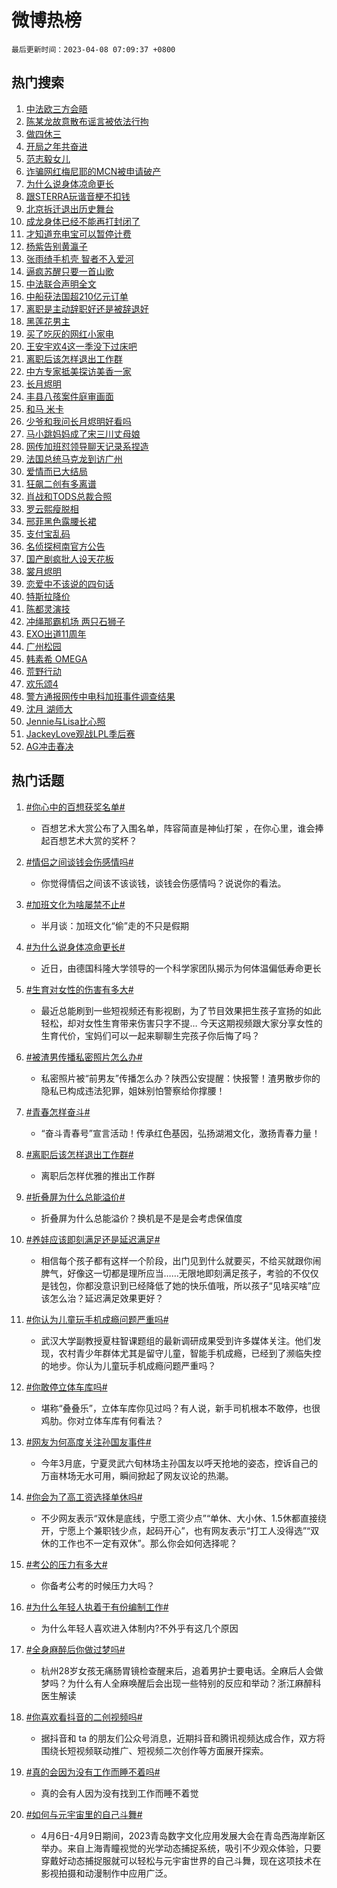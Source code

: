 # 微博热榜

`最后更新时间：2023-04-08 07:09:37 +0800`

## 热门搜索

1. [中法欧三方会晤](https://m.weibo.cn/search?containerid=100103type%3D1%26t%3D10%26q%3D%23%E4%B8%AD%E6%B3%95%E6%AC%A7%E4%B8%89%E6%96%B9%E4%BC%9A%E6%99%A4%23&stream_entry_id=51&isnewpage=1&extparam=seat%3D1%26stream_entry_id%3D51%26c_type%3D51%26cate%3D10103%26filter_type%3Drealtimehot%26dgr%3D0%26pos%3D0%26display_time%3D1680908975%26pre_seqid%3D168090897553502265242&luicode=10000011&lfid=106003type%253D25%2526t%253D3%2526disable_hot%253D1%2526filter_type%253Drealtimehot)
1. [陈某龙故意散布谣言被依法行拘](https://m.weibo.cn/search?containerid=100103type%3D1%26t%3D10%26q%3D%23%E9%99%88%E6%9F%90%E9%BE%99%E6%95%85%E6%84%8F%E6%95%A3%E5%B8%83%E8%B0%A3%E8%A8%80%E8%A2%AB%E4%BE%9D%E6%B3%95%E8%A1%8C%E6%8B%98%23&stream_entry_id=31&isnewpage=1&extparam=seat%3D1%26filter_type%3Drealtimehot%26lcate%3D5001%26flag%3D16%26stream_entry_id%3D31%26realpos%3D1%26pos%3D0%26q%3D%2523%25E9%2599%2588%25E6%259F%2590%25E9%25BE%2599%25E6%2595%2585%25E6%2584%258F%25E6%2595%25A3%25E5%25B8%2583%25E8%25B0%25A3%25E8%25A8%2580%25E8%25A2%25AB%25E4%25BE%259D%25E6%25B3%2595%25E8%25A1%258C%25E6%258B%2598%2523%26band_rank%3D1%26cate%3D5001%26dgr%3D0%26c_type%3D31%26display_time%3D1680908975%26pre_seqid%3D168090897553502265242&luicode=10000011&lfid=106003type%253D25%2526t%253D3%2526disable_hot%253D1%2526filter_type%253Drealtimehot)
1. [做四休三](https://m.weibo.cn/search?containerid=100103type%3D1%26t%3D10%26q%3D%E5%81%9A%E5%9B%9B%E4%BC%91%E4%B8%89&stream_entry_id=31&isnewpage=1&extparam=seat%3D1%26filter_type%3Drealtimehot%26lcate%3D5001%26flag%3D16%26stream_entry_id%3D31%26realpos%3D2%26pos%3D1%26q%3D%25E5%2581%259A%25E5%259B%259B%25E4%25BC%2591%25E4%25B8%2589%26band_rank%3D2%26cate%3D5001%26dgr%3D0%26c_type%3D31%26display_time%3D1680908975%26pre_seqid%3D168090897553502265242&luicode=10000011&lfid=106003type%253D25%2526t%253D3%2526disable_hot%253D1%2526filter_type%253Drealtimehot)
1. [开局之年共奋进](https://m.weibo.cn/search?containerid=100103type%3D1%26t%3D10%26q%3D%23%E5%BC%80%E5%B1%80%E4%B9%8B%E5%B9%B4%E5%85%B1%E5%A5%8B%E8%BF%9B%23&stream_entry_id=31&isnewpage=1&extparam=seat%3D1%26filter_type%3Drealtimehot%26lcate%3D5001%26flag%3D0%26stream_entry_id%3D31%26realpos%3D3%26pos%3D2%26q%3D%2523%25E5%25BC%2580%25E5%25B1%2580%25E4%25B9%258B%25E5%25B9%25B4%25E5%2585%25B1%25E5%25A5%258B%25E8%25BF%259B%2523%26band_rank%3D3%26cate%3D5001%26dgr%3D0%26c_type%3D31%26display_time%3D1680908975%26pre_seqid%3D168090897553502265242&luicode=10000011&lfid=106003type%253D25%2526t%253D3%2526disable_hot%253D1%2526filter_type%253Drealtimehot)
1. [范志毅女儿](https://m.weibo.cn/search?containerid=100103type%3D1%26t%3D10%26q%3D%E8%8C%83%E5%BF%97%E6%AF%85%E5%A5%B3%E5%84%BF&stream_entry_id=31&isnewpage=1&extparam=seat%3D1%26filter_type%3Drealtimehot%26lcate%3D5001%26flag%3D0%26stream_entry_id%3D31%26realpos%3D4%26pos%3D3%26q%3D%25E8%258C%2583%25E5%25BF%2597%25E6%25AF%2585%25E5%25A5%25B3%25E5%2584%25BF%26band_rank%3D4%26cate%3D5001%26dgr%3D0%26c_type%3D31%26display_time%3D1680908975%26pre_seqid%3D168090897553502265242&luicode=10000011&lfid=106003type%253D25%2526t%253D3%2526disable_hot%253D1%2526filter_type%253Drealtimehot)
1. [诈骗网红梅尼耶的MCN被申请破产](https://m.weibo.cn/search?containerid=100103type%3D1%26t%3D10%26q%3D%23%E8%AF%88%E9%AA%97%E7%BD%91%E7%BA%A2%E6%A2%85%E5%B0%BC%E8%80%B6%E7%9A%84MCN%E8%A2%AB%E7%94%B3%E8%AF%B7%E7%A0%B4%E4%BA%A7%23&stream_entry_id=31&isnewpage=1&extparam=seat%3D1%26filter_type%3Drealtimehot%26lcate%3D5001%26flag%3D0%26stream_entry_id%3D31%26realpos%3D5%26pos%3D4%26q%3D%2523%25E8%25AF%2588%25E9%25AA%2597%25E7%25BD%2591%25E7%25BA%25A2%25E6%25A2%2585%25E5%25B0%25BC%25E8%2580%25B6%25E7%259A%2584MCN%25E8%25A2%25AB%25E7%2594%25B3%25E8%25AF%25B7%25E7%25A0%25B4%25E4%25BA%25A7%2523%26band_rank%3D5%26cate%3D5001%26dgr%3D0%26c_type%3D31%26display_time%3D1680908975%26pre_seqid%3D168090897553502265242&luicode=10000011&lfid=106003type%253D25%2526t%253D3%2526disable_hot%253D1%2526filter_type%253Drealtimehot)
1. [为什么说身体凉命更长](https://m.weibo.cn/search?containerid=100103type%3D1%26t%3D10%26q%3D%23%E4%B8%BA%E4%BB%80%E4%B9%88%E8%AF%B4%E8%BA%AB%E4%BD%93%E5%87%89%E5%91%BD%E6%9B%B4%E9%95%BF%23&stream_entry_id=31&isnewpage=1&extparam=seat%3D1%26filter_type%3Drealtimehot%26lcate%3D5001%26flag%3D0%26stream_entry_id%3D31%26realpos%3D6%26pos%3D5%26q%3D%2523%25E4%25B8%25BA%25E4%25BB%2580%25E4%25B9%2588%25E8%25AF%25B4%25E8%25BA%25AB%25E4%25BD%2593%25E5%2587%2589%25E5%2591%25BD%25E6%259B%25B4%25E9%2595%25BF%2523%26band_rank%3D6%26cate%3D5001%26dgr%3D0%26c_type%3D31%26display_time%3D1680908975%26pre_seqid%3D168090897553502265242&luicode=10000011&lfid=106003type%253D25%2526t%253D3%2526disable_hot%253D1%2526filter_type%253Drealtimehot)
1. [跟STERRA玩谐音梗不扣钱](https://m.weibo.cn/search?containerid=100103type%3D1%26t%3D10%26q%3D%23%E8%B7%9FSTERRA%E7%8E%A9%E8%B0%90%E9%9F%B3%E6%A2%97%E4%B8%8D%E6%89%A3%E9%92%B1%23&stream_entry_id=31&isnewpage=1&extparam=seat%3D1%26dgr%3D0%26filter_type%3Drealtimehot%26topic_ad%3D1%26lcate%3D5001%26stream_entry_id%3D31%26pos%3D6%26q%3D%2523%25E8%25B7%259FSTERRA%25E7%258E%25A9%25E8%25B0%2590%25E9%259F%25B3%25E6%25A2%2597%25E4%25B8%258D%25E6%2589%25A3%25E9%2592%25B1%2523%26band_rank%3D7%26cate%3D5001%26adid%3D185842%26c_type%3D31%26display_time%3D1680908975%26pre_seqid%3D168090897553502265242&luicode=10000011&lfid=106003type%253D25%2526t%253D3%2526disable_hot%253D1%2526filter_type%253Drealtimehot)
1. [北京拆迁退出历史舞台](https://m.weibo.cn/search?containerid=100103type%3D1%26t%3D10%26q%3D%23%E5%8C%97%E4%BA%AC%E6%8B%86%E8%BF%81%E9%80%80%E5%87%BA%E5%8E%86%E5%8F%B2%E8%88%9E%E5%8F%B0%23&stream_entry_id=31&isnewpage=1&extparam=seat%3D1%26filter_type%3Drealtimehot%26lcate%3D5001%26flag%3D0%26stream_entry_id%3D31%26realpos%3D7%26pos%3D7%26q%3D%2523%25E5%258C%2597%25E4%25BA%25AC%25E6%258B%2586%25E8%25BF%2581%25E9%2580%2580%25E5%2587%25BA%25E5%258E%2586%25E5%258F%25B2%25E8%2588%259E%25E5%258F%25B0%2523%26band_rank%3D7%26cate%3D5001%26dgr%3D0%26c_type%3D31%26display_time%3D1680908975%26pre_seqid%3D168090897553502265242&luicode=10000011&lfid=106003type%253D25%2526t%253D3%2526disable_hot%253D1%2526filter_type%253Drealtimehot)
1. [成龙身体已经不能再打封闭了](https://m.weibo.cn/search?containerid=100103type%3D1%26t%3D10%26q%3D%23%E6%88%90%E9%BE%99%E8%BA%AB%E4%BD%93%E5%B7%B2%E7%BB%8F%E4%B8%8D%E8%83%BD%E5%86%8D%E6%89%93%E5%B0%81%E9%97%AD%E4%BA%86%23&stream_entry_id=31&isnewpage=1&extparam=seat%3D1%26filter_type%3Drealtimehot%26lcate%3D5001%26flag%3D2%26stream_entry_id%3D31%26realpos%3D8%26pos%3D8%26q%3D%2523%25E6%2588%2590%25E9%25BE%2599%25E8%25BA%25AB%25E4%25BD%2593%25E5%25B7%25B2%25E7%25BB%258F%25E4%25B8%258D%25E8%2583%25BD%25E5%2586%258D%25E6%2589%2593%25E5%25B0%2581%25E9%2597%25AD%25E4%25BA%2586%2523%26band_rank%3D8%26cate%3D5001%26dgr%3D0%26c_type%3D31%26display_time%3D1680908975%26pre_seqid%3D168090897553502265242&luicode=10000011&lfid=106003type%253D25%2526t%253D3%2526disable_hot%253D1%2526filter_type%253Drealtimehot)
1. [才知道充电宝可以暂停计费](https://m.weibo.cn/search?containerid=100103type%3D1%26t%3D10%26q%3D%23%E6%89%8D%E7%9F%A5%E9%81%93%E5%85%85%E7%94%B5%E5%AE%9D%E5%8F%AF%E4%BB%A5%E6%9A%82%E5%81%9C%E8%AE%A1%E8%B4%B9%23&stream_entry_id=31&isnewpage=1&extparam=seat%3D1%26filter_type%3Drealtimehot%26lcate%3D5001%26flag%3D0%26stream_entry_id%3D31%26realpos%3D9%26pos%3D9%26q%3D%2523%25E6%2589%258D%25E7%259F%25A5%25E9%2581%2593%25E5%2585%2585%25E7%2594%25B5%25E5%25AE%259D%25E5%258F%25AF%25E4%25BB%25A5%25E6%259A%2582%25E5%2581%259C%25E8%25AE%25A1%25E8%25B4%25B9%2523%26band_rank%3D9%26cate%3D5001%26dgr%3D0%26c_type%3D31%26display_time%3D1680908975%26pre_seqid%3D168090897553502265242&luicode=10000011&lfid=106003type%253D25%2526t%253D3%2526disable_hot%253D1%2526filter_type%253Drealtimehot)
1. [杨紫告别黄瀛子](https://m.weibo.cn/search?containerid=100103type%3D1%26t%3D10%26q%3D%23%E6%9D%A8%E7%B4%AB%E5%91%8A%E5%88%AB%E9%BB%84%E7%80%9B%E5%AD%90%23&stream_entry_id=31&isnewpage=1&extparam=seat%3D1%26filter_type%3Drealtimehot%26lcate%3D5001%26flag%3D0%26stream_entry_id%3D31%26realpos%3D10%26pos%3D10%26q%3D%2523%25E6%259D%25A8%25E7%25B4%25AB%25E5%2591%258A%25E5%2588%25AB%25E9%25BB%2584%25E7%2580%259B%25E5%25AD%2590%2523%26band_rank%3D10%26cate%3D5001%26dgr%3D0%26c_type%3D31%26display_time%3D1680908975%26pre_seqid%3D168090897553502265242&luicode=10000011&lfid=106003type%253D25%2526t%253D3%2526disable_hot%253D1%2526filter_type%253Drealtimehot)
1. [张雨绮手机壳 智者不入爱河](https://m.weibo.cn/search?containerid=100103type%3D1%26t%3D10%26q%3D%E5%BC%A0%E9%9B%A8%E7%BB%AE%E6%89%8B%E6%9C%BA%E5%A3%B3+%E6%99%BA%E8%80%85%E4%B8%8D%E5%85%A5%E7%88%B1%E6%B2%B3&stream_entry_id=31&isnewpage=1&extparam=seat%3D1%26filter_type%3Drealtimehot%26lcate%3D5001%26flag%3D0%26stream_entry_id%3D31%26realpos%3D11%26pos%3D11%26q%3D%25E5%25BC%25A0%25E9%259B%25A8%25E7%25BB%25AE%25E6%2589%258B%25E6%259C%25BA%25E5%25A3%25B3%2520%25E6%2599%25BA%25E8%2580%2585%25E4%25B8%258D%25E5%2585%25A5%25E7%2588%25B1%25E6%25B2%25B3%26band_rank%3D11%26cate%3D5001%26dgr%3D0%26c_type%3D31%26display_time%3D1680908975%26pre_seqid%3D168090897553502265242&luicode=10000011&lfid=106003type%253D25%2526t%253D3%2526disable_hot%253D1%2526filter_type%253Drealtimehot)
1. [逼疯苏醒只要一首山歌](https://m.weibo.cn/search?containerid=100103type%3D1%26t%3D10%26q%3D%23%E9%80%BC%E7%96%AF%E8%8B%8F%E9%86%92%E5%8F%AA%E8%A6%81%E4%B8%80%E9%A6%96%E5%B1%B1%E6%AD%8C%23&stream_entry_id=31&isnewpage=1&extparam=seat%3D1%26filter_type%3Drealtimehot%26lcate%3D5001%26flag%3D1%26stream_entry_id%3D31%26realpos%3D12%26pos%3D12%26q%3D%2523%25E9%2580%25BC%25E7%2596%25AF%25E8%258B%258F%25E9%2586%2592%25E5%258F%25AA%25E8%25A6%2581%25E4%25B8%2580%25E9%25A6%2596%25E5%25B1%25B1%25E6%25AD%258C%2523%26band_rank%3D12%26cate%3D5001%26dgr%3D0%26c_type%3D31%26display_time%3D1680908975%26pre_seqid%3D168090897553502265242&luicode=10000011&lfid=106003type%253D25%2526t%253D3%2526disable_hot%253D1%2526filter_type%253Drealtimehot)
1. [中法联合声明全文](https://m.weibo.cn/search?containerid=100103type%3D1%26t%3D10%26q%3D%23%E4%B8%AD%E6%B3%95%E8%81%94%E5%90%88%E5%A3%B0%E6%98%8E%E5%85%A8%E6%96%87%23&stream_entry_id=31&isnewpage=1&extparam=seat%3D1%26filter_type%3Drealtimehot%26lcate%3D5001%26flag%3D0%26stream_entry_id%3D31%26realpos%3D13%26pos%3D13%26q%3D%2523%25E4%25B8%25AD%25E6%25B3%2595%25E8%2581%2594%25E5%2590%2588%25E5%25A3%25B0%25E6%2598%258E%25E5%2585%25A8%25E6%2596%2587%2523%26band_rank%3D13%26cate%3D5001%26dgr%3D0%26c_type%3D31%26display_time%3D1680908975%26pre_seqid%3D168090897553502265242&luicode=10000011&lfid=106003type%253D25%2526t%253D3%2526disable_hot%253D1%2526filter_type%253Drealtimehot)
1. [中船获法国超210亿元订单](https://m.weibo.cn/search?containerid=100103type%3D1%26t%3D10%26q%3D%23%E4%B8%AD%E8%88%B9%E8%8E%B7%E6%B3%95%E5%9B%BD%E8%B6%85210%E4%BA%BF%E5%85%83%E8%AE%A2%E5%8D%95%23&stream_entry_id=31&isnewpage=1&extparam=seat%3D1%26filter_type%3Drealtimehot%26lcate%3D5001%26flag%3D0%26stream_entry_id%3D31%26realpos%3D14%26pos%3D14%26q%3D%2523%25E4%25B8%25AD%25E8%2588%25B9%25E8%258E%25B7%25E6%25B3%2595%25E5%259B%25BD%25E8%25B6%2585210%25E4%25BA%25BF%25E5%2585%2583%25E8%25AE%25A2%25E5%258D%2595%2523%26band_rank%3D14%26cate%3D5001%26dgr%3D0%26c_type%3D31%26display_time%3D1680908975%26pre_seqid%3D168090897553502265242&luicode=10000011&lfid=106003type%253D25%2526t%253D3%2526disable_hot%253D1%2526filter_type%253Drealtimehot)
1. [离职是主动辞职好还是被辞退好](https://m.weibo.cn/search?containerid=100103type%3D1%26t%3D10%26q%3D%23%E7%A6%BB%E8%81%8C%E6%98%AF%E4%B8%BB%E5%8A%A8%E8%BE%9E%E8%81%8C%E5%A5%BD%E8%BF%98%E6%98%AF%E8%A2%AB%E8%BE%9E%E9%80%80%E5%A5%BD%23&stream_entry_id=31&isnewpage=1&extparam=seat%3D1%26filter_type%3Drealtimehot%26lcate%3D5001%26flag%3D0%26stream_entry_id%3D31%26realpos%3D15%26pos%3D15%26q%3D%2523%25E7%25A6%25BB%25E8%2581%258C%25E6%2598%25AF%25E4%25B8%25BB%25E5%258A%25A8%25E8%25BE%259E%25E8%2581%258C%25E5%25A5%25BD%25E8%25BF%2598%25E6%2598%25AF%25E8%25A2%25AB%25E8%25BE%259E%25E9%2580%2580%25E5%25A5%25BD%2523%26band_rank%3D15%26cate%3D5001%26dgr%3D0%26c_type%3D31%26display_time%3D1680908975%26pre_seqid%3D168090897553502265242&luicode=10000011&lfid=106003type%253D25%2526t%253D3%2526disable_hot%253D1%2526filter_type%253Drealtimehot)
1. [黑莲花男主](https://m.weibo.cn/search?containerid=100103type%3D1%26t%3D10%26q%3D%E9%BB%91%E8%8E%B2%E8%8A%B1%E7%94%B7%E4%B8%BB&stream_entry_id=31&isnewpage=1&extparam=seat%3D1%26filter_type%3Drealtimehot%26lcate%3D5001%26flag%3D0%26stream_entry_id%3D31%26realpos%3D16%26pos%3D16%26q%3D%25E9%25BB%2591%25E8%258E%25B2%25E8%258A%25B1%25E7%2594%25B7%25E4%25B8%25BB%26band_rank%3D16%26cate%3D5001%26dgr%3D0%26c_type%3D31%26display_time%3D1680908975%26pre_seqid%3D168090897553502265242&luicode=10000011&lfid=106003type%253D25%2526t%253D3%2526disable_hot%253D1%2526filter_type%253Drealtimehot)
1. [买了吃灰的网红小家电](https://m.weibo.cn/search?containerid=100103type%3D1%26t%3D10%26q%3D%23%E4%B9%B0%E4%BA%86%E5%90%83%E7%81%B0%E7%9A%84%E7%BD%91%E7%BA%A2%E5%B0%8F%E5%AE%B6%E7%94%B5%23&stream_entry_id=31&isnewpage=1&extparam=seat%3D1%26filter_type%3Drealtimehot%26lcate%3D5001%26flag%3D0%26stream_entry_id%3D31%26realpos%3D17%26pos%3D17%26q%3D%2523%25E4%25B9%25B0%25E4%25BA%2586%25E5%2590%2583%25E7%2581%25B0%25E7%259A%2584%25E7%25BD%2591%25E7%25BA%25A2%25E5%25B0%258F%25E5%25AE%25B6%25E7%2594%25B5%2523%26band_rank%3D17%26cate%3D5001%26dgr%3D0%26c_type%3D31%26display_time%3D1680908975%26pre_seqid%3D168090897553502265242&luicode=10000011&lfid=106003type%253D25%2526t%253D3%2526disable_hot%253D1%2526filter_type%253Drealtimehot)
1. [王安宇欢4这一季没下过床吧](https://m.weibo.cn/search?containerid=100103type%3D1%26t%3D10%26q%3D%23%E7%8E%8B%E5%AE%89%E5%AE%87%E6%AC%A24%E8%BF%99%E4%B8%80%E5%AD%A3%E6%B2%A1%E4%B8%8B%E8%BF%87%E5%BA%8A%E5%90%A7%23&stream_entry_id=31&isnewpage=1&extparam=seat%3D1%26filter_type%3Drealtimehot%26lcate%3D5001%26flag%3D0%26stream_entry_id%3D31%26realpos%3D18%26pos%3D18%26q%3D%2523%25E7%258E%258B%25E5%25AE%2589%25E5%25AE%2587%25E6%25AC%25A24%25E8%25BF%2599%25E4%25B8%2580%25E5%25AD%25A3%25E6%25B2%25A1%25E4%25B8%258B%25E8%25BF%2587%25E5%25BA%258A%25E5%2590%25A7%2523%26band_rank%3D18%26cate%3D5001%26dgr%3D0%26c_type%3D31%26display_time%3D1680908975%26pre_seqid%3D168090897553502265242&luicode=10000011&lfid=106003type%253D25%2526t%253D3%2526disable_hot%253D1%2526filter_type%253Drealtimehot)
1. [离职后该怎样退出工作群](https://m.weibo.cn/search?containerid=100103type%3D1%26t%3D10%26q%3D%23%E7%A6%BB%E8%81%8C%E5%90%8E%E8%AF%A5%E6%80%8E%E6%A0%B7%E9%80%80%E5%87%BA%E5%B7%A5%E4%BD%9C%E7%BE%A4%23&stream_entry_id=31&isnewpage=1&extparam=seat%3D1%26filter_type%3Drealtimehot%26lcate%3D5001%26flag%3D0%26stream_entry_id%3D31%26realpos%3D19%26pos%3D19%26q%3D%2523%25E7%25A6%25BB%25E8%2581%258C%25E5%2590%258E%25E8%25AF%25A5%25E6%2580%258E%25E6%25A0%25B7%25E9%2580%2580%25E5%2587%25BA%25E5%25B7%25A5%25E4%25BD%259C%25E7%25BE%25A4%2523%26band_rank%3D19%26cate%3D5001%26dgr%3D0%26c_type%3D31%26display_time%3D1680908975%26pre_seqid%3D168090897553502265242&luicode=10000011&lfid=106003type%253D25%2526t%253D3%2526disable_hot%253D1%2526filter_type%253Drealtimehot)
1. [中方专家抵美探访美香一家](https://m.weibo.cn/search?containerid=100103type%3D1%26t%3D10%26q%3D%23%E4%B8%AD%E6%96%B9%E4%B8%93%E5%AE%B6%E6%8A%B5%E7%BE%8E%E6%8E%A2%E8%AE%BF%E7%BE%8E%E9%A6%99%E4%B8%80%E5%AE%B6%23&stream_entry_id=31&isnewpage=1&extparam=seat%3D1%26filter_type%3Drealtimehot%26lcate%3D5001%26flag%3D0%26stream_entry_id%3D31%26realpos%3D20%26pos%3D20%26q%3D%2523%25E4%25B8%25AD%25E6%2596%25B9%25E4%25B8%2593%25E5%25AE%25B6%25E6%258A%25B5%25E7%25BE%258E%25E6%258E%25A2%25E8%25AE%25BF%25E7%25BE%258E%25E9%25A6%2599%25E4%25B8%2580%25E5%25AE%25B6%2523%26band_rank%3D20%26cate%3D5001%26dgr%3D0%26c_type%3D31%26display_time%3D1680908975%26pre_seqid%3D168090897553502265242&luicode=10000011&lfid=106003type%253D25%2526t%253D3%2526disable_hot%253D1%2526filter_type%253Drealtimehot)
1. [长月烬明](https://m.weibo.cn/search?containerid=100103type%3D1%26t%3D10%26q%3D%E9%95%BF%E6%9C%88%E7%83%AC%E6%98%8E&stream_entry_id=31&isnewpage=1&extparam=seat%3D1%26filter_type%3Drealtimehot%26lcate%3D5001%26flag%3D0%26stream_entry_id%3D31%26realpos%3D21%26pos%3D21%26q%3D%25E9%2595%25BF%25E6%259C%2588%25E7%2583%25AC%25E6%2598%258E%26band_rank%3D21%26cate%3D5001%26dgr%3D0%26c_type%3D31%26display_time%3D1680908975%26pre_seqid%3D168090897553502265242&luicode=10000011&lfid=106003type%253D25%2526t%253D3%2526disable_hot%253D1%2526filter_type%253Drealtimehot)
1. [丰县八孩案件庭审画面](https://m.weibo.cn/search?containerid=100103type%3D1%26t%3D10%26q%3D%23%E4%B8%B0%E5%8E%BF%E5%85%AB%E5%AD%A9%E6%A1%88%E4%BB%B6%E5%BA%AD%E5%AE%A1%E7%94%BB%E9%9D%A2%23&stream_entry_id=31&isnewpage=1&extparam=seat%3D1%26filter_type%3Drealtimehot%26lcate%3D5001%26flag%3D0%26stream_entry_id%3D31%26realpos%3D22%26pos%3D22%26q%3D%2523%25E4%25B8%25B0%25E5%258E%25BF%25E5%2585%25AB%25E5%25AD%25A9%25E6%25A1%2588%25E4%25BB%25B6%25E5%25BA%25AD%25E5%25AE%25A1%25E7%2594%25BB%25E9%259D%25A2%2523%26band_rank%3D22%26cate%3D5001%26dgr%3D0%26c_type%3D31%26display_time%3D1680908975%26pre_seqid%3D168090897553502265242&luicode=10000011&lfid=106003type%253D25%2526t%253D3%2526disable_hot%253D1%2526filter_type%253Drealtimehot)
1. [和马 米卡](https://m.weibo.cn/search?containerid=100103type%3D1%26t%3D10%26q%3D%E5%92%8C%E9%A9%AC+%E7%B1%B3%E5%8D%A1&stream_entry_id=31&isnewpage=1&extparam=seat%3D1%26filter_type%3Drealtimehot%26lcate%3D5001%26flag%3D0%26stream_entry_id%3D31%26realpos%3D23%26pos%3D23%26q%3D%25E5%2592%258C%25E9%25A9%25AC%2520%25E7%25B1%25B3%25E5%258D%25A1%26band_rank%3D23%26cate%3D5001%26dgr%3D0%26c_type%3D31%26display_time%3D1680908975%26pre_seqid%3D168090897553502265242&luicode=10000011&lfid=106003type%253D25%2526t%253D3%2526disable_hot%253D1%2526filter_type%253Drealtimehot)
1. [少爷和我问长月烬明好看吗](https://m.weibo.cn/search?containerid=100103type%3D1%26t%3D10%26q%3D%23%E5%B0%91%E7%88%B7%E5%92%8C%E6%88%91%E9%97%AE%E9%95%BF%E6%9C%88%E7%83%AC%E6%98%8E%E5%A5%BD%E7%9C%8B%E5%90%97%23&stream_entry_id=31&isnewpage=1&extparam=seat%3D1%26filter_type%3Drealtimehot%26lcate%3D5001%26flag%3D0%26stream_entry_id%3D31%26realpos%3D24%26pos%3D24%26q%3D%2523%25E5%25B0%2591%25E7%2588%25B7%25E5%2592%258C%25E6%2588%2591%25E9%2597%25AE%25E9%2595%25BF%25E6%259C%2588%25E7%2583%25AC%25E6%2598%258E%25E5%25A5%25BD%25E7%259C%258B%25E5%2590%2597%2523%26band_rank%3D24%26cate%3D5001%26dgr%3D0%26c_type%3D31%26display_time%3D1680908975%26pre_seqid%3D168090897553502265242&luicode=10000011&lfid=106003type%253D25%2526t%253D3%2526disable_hot%253D1%2526filter_type%253Drealtimehot)
1. [马小跳妈妈成了宋三川丈母娘](https://m.weibo.cn/search?containerid=100103type%3D1%26t%3D10%26q%3D%23%E9%A9%AC%E5%B0%8F%E8%B7%B3%E5%A6%88%E5%A6%88%E6%88%90%E4%BA%86%E5%AE%8B%E4%B8%89%E5%B7%9D%E4%B8%88%E6%AF%8D%E5%A8%98%23&stream_entry_id=31&isnewpage=1&extparam=seat%3D1%26filter_type%3Drealtimehot%26lcate%3D5001%26flag%3D0%26stream_entry_id%3D31%26realpos%3D25%26pos%3D25%26q%3D%2523%25E9%25A9%25AC%25E5%25B0%258F%25E8%25B7%25B3%25E5%25A6%2588%25E5%25A6%2588%25E6%2588%2590%25E4%25BA%2586%25E5%25AE%258B%25E4%25B8%2589%25E5%25B7%259D%25E4%25B8%2588%25E6%25AF%258D%25E5%25A8%2598%2523%26band_rank%3D25%26cate%3D5001%26dgr%3D0%26c_type%3D31%26display_time%3D1680908975%26pre_seqid%3D168090897553502265242&luicode=10000011&lfid=106003type%253D25%2526t%253D3%2526disable_hot%253D1%2526filter_type%253Drealtimehot)
1. [网传加班怼领导聊天记录系捏造](https://m.weibo.cn/search?containerid=100103type%3D1%26t%3D10%26q%3D%23%E7%BD%91%E4%BC%A0%E5%8A%A0%E7%8F%AD%E6%80%BC%E9%A2%86%E5%AF%BC%E8%81%8A%E5%A4%A9%E8%AE%B0%E5%BD%95%E7%B3%BB%E6%8D%8F%E9%80%A0%23&stream_entry_id=31&isnewpage=1&extparam=seat%3D1%26filter_type%3Drealtimehot%26lcate%3D5001%26flag%3D0%26stream_entry_id%3D31%26realpos%3D26%26pos%3D26%26q%3D%2523%25E7%25BD%2591%25E4%25BC%25A0%25E5%258A%25A0%25E7%258F%25AD%25E6%2580%25BC%25E9%25A2%2586%25E5%25AF%25BC%25E8%2581%258A%25E5%25A4%25A9%25E8%25AE%25B0%25E5%25BD%2595%25E7%25B3%25BB%25E6%258D%258F%25E9%2580%25A0%2523%26band_rank%3D26%26cate%3D5001%26dgr%3D0%26c_type%3D31%26display_time%3D1680908975%26pre_seqid%3D168090897553502265242&luicode=10000011&lfid=106003type%253D25%2526t%253D3%2526disable_hot%253D1%2526filter_type%253Drealtimehot)
1. [法国总统马克龙到访广州](https://m.weibo.cn/search?containerid=100103type%3D1%26t%3D10%26q%3D%23%E6%B3%95%E5%9B%BD%E6%80%BB%E7%BB%9F%E9%A9%AC%E5%85%8B%E9%BE%99%E5%88%B0%E8%AE%BF%E5%B9%BF%E5%B7%9E%23&stream_entry_id=31&isnewpage=1&extparam=seat%3D1%26filter_type%3Drealtimehot%26lcate%3D5001%26flag%3D0%26stream_entry_id%3D31%26realpos%3D27%26pos%3D27%26q%3D%2523%25E6%25B3%2595%25E5%259B%25BD%25E6%2580%25BB%25E7%25BB%259F%25E9%25A9%25AC%25E5%2585%258B%25E9%25BE%2599%25E5%2588%25B0%25E8%25AE%25BF%25E5%25B9%25BF%25E5%25B7%259E%2523%26band_rank%3D27%26cate%3D5001%26dgr%3D0%26c_type%3D31%26display_time%3D1680908975%26pre_seqid%3D168090897553502265242&luicode=10000011&lfid=106003type%253D25%2526t%253D3%2526disable_hot%253D1%2526filter_type%253Drealtimehot)
1. [爱情而已大结局](https://m.weibo.cn/search?containerid=100103type%3D1%26t%3D10%26q%3D%23%E7%88%B1%E6%83%85%E8%80%8C%E5%B7%B2%E5%A4%A7%E7%BB%93%E5%B1%80%23&stream_entry_id=31&isnewpage=1&extparam=seat%3D1%26filter_type%3Drealtimehot%26lcate%3D5001%26flag%3D0%26stream_entry_id%3D31%26realpos%3D28%26pos%3D28%26q%3D%2523%25E7%2588%25B1%25E6%2583%2585%25E8%2580%258C%25E5%25B7%25B2%25E5%25A4%25A7%25E7%25BB%2593%25E5%25B1%2580%2523%26band_rank%3D28%26cate%3D5001%26dgr%3D0%26c_type%3D31%26display_time%3D1680908975%26pre_seqid%3D168090897553502265242&luicode=10000011&lfid=106003type%253D25%2526t%253D3%2526disable_hot%253D1%2526filter_type%253Drealtimehot)
1. [狂飙二创有多离谱](https://m.weibo.cn/search?containerid=100103type%3D1%26t%3D10%26q%3D%23%E7%8B%82%E9%A3%99%E4%BA%8C%E5%88%9B%E6%9C%89%E5%A4%9A%E7%A6%BB%E8%B0%B1%23&stream_entry_id=31&isnewpage=1&extparam=seat%3D1%26filter_type%3Drealtimehot%26lcate%3D5001%26flag%3D0%26stream_entry_id%3D31%26realpos%3D29%26pos%3D29%26q%3D%2523%25E7%258B%2582%25E9%25A3%2599%25E4%25BA%258C%25E5%2588%259B%25E6%259C%2589%25E5%25A4%259A%25E7%25A6%25BB%25E8%25B0%25B1%2523%26band_rank%3D29%26cate%3D5001%26dgr%3D0%26c_type%3D31%26display_time%3D1680908975%26pre_seqid%3D168090897553502265242&luicode=10000011&lfid=106003type%253D25%2526t%253D3%2526disable_hot%253D1%2526filter_type%253Drealtimehot)
1. [肖战和TODS总裁合照](https://m.weibo.cn/search?containerid=100103type%3D1%26t%3D10%26q%3D%23%E8%82%96%E6%88%98%E5%92%8CTODS%E6%80%BB%E8%A3%81%E5%90%88%E7%85%A7%23&stream_entry_id=31&isnewpage=1&extparam=seat%3D1%26filter_type%3Drealtimehot%26lcate%3D5001%26flag%3D0%26stream_entry_id%3D31%26realpos%3D30%26pos%3D30%26q%3D%2523%25E8%2582%2596%25E6%2588%2598%25E5%2592%258CTODS%25E6%2580%25BB%25E8%25A3%2581%25E5%2590%2588%25E7%2585%25A7%2523%26band_rank%3D30%26cate%3D5001%26dgr%3D0%26c_type%3D31%26display_time%3D1680908975%26pre_seqid%3D168090897553502265242&luicode=10000011&lfid=106003type%253D25%2526t%253D3%2526disable_hot%253D1%2526filter_type%253Drealtimehot)
1. [罗云熙瘦脱相](https://m.weibo.cn/search?containerid=100103type%3D1%26t%3D10%26q%3D%E7%BD%97%E4%BA%91%E7%86%99%E7%98%A6%E8%84%B1%E7%9B%B8&stream_entry_id=31&isnewpage=1&extparam=seat%3D1%26filter_type%3Drealtimehot%26lcate%3D5001%26flag%3D0%26stream_entry_id%3D31%26realpos%3D31%26pos%3D31%26q%3D%25E7%25BD%2597%25E4%25BA%2591%25E7%2586%2599%25E7%2598%25A6%25E8%2584%25B1%25E7%259B%25B8%26band_rank%3D31%26cate%3D5001%26dgr%3D0%26c_type%3D31%26display_time%3D1680908975%26pre_seqid%3D168090897553502265242&luicode=10000011&lfid=106003type%253D25%2526t%253D3%2526disable_hot%253D1%2526filter_type%253Drealtimehot)
1. [邢菲黑色露腰长裙](https://m.weibo.cn/search?containerid=100103type%3D1%26t%3D10%26q%3D%23%E9%82%A2%E8%8F%B2%E9%BB%91%E8%89%B2%E9%9C%B2%E8%85%B0%E9%95%BF%E8%A3%99%23&stream_entry_id=31&isnewpage=1&extparam=seat%3D1%26filter_type%3Drealtimehot%26lcate%3D5001%26flag%3D0%26stream_entry_id%3D31%26realpos%3D32%26pos%3D32%26q%3D%2523%25E9%2582%25A2%25E8%258F%25B2%25E9%25BB%2591%25E8%2589%25B2%25E9%259C%25B2%25E8%2585%25B0%25E9%2595%25BF%25E8%25A3%2599%2523%26band_rank%3D32%26cate%3D5001%26dgr%3D0%26c_type%3D31%26display_time%3D1680908975%26pre_seqid%3D168090897553502265242&luicode=10000011&lfid=106003type%253D25%2526t%253D3%2526disable_hot%253D1%2526filter_type%253Drealtimehot)
1. [支付宝乱码](https://m.weibo.cn/search?containerid=100103type%3D1%26t%3D10%26q%3D%23%E6%94%AF%E4%BB%98%E5%AE%9D%E4%B9%B1%E7%A0%81%23&stream_entry_id=31&isnewpage=1&extparam=seat%3D1%26filter_type%3Drealtimehot%26lcate%3D5001%26flag%3D0%26stream_entry_id%3D31%26realpos%3D33%26pos%3D33%26q%3D%2523%25E6%2594%25AF%25E4%25BB%2598%25E5%25AE%259D%25E4%25B9%25B1%25E7%25A0%2581%2523%26band_rank%3D33%26cate%3D5001%26dgr%3D0%26c_type%3D31%26display_time%3D1680908975%26pre_seqid%3D168090897553502265242&luicode=10000011&lfid=106003type%253D25%2526t%253D3%2526disable_hot%253D1%2526filter_type%253Drealtimehot)
1. [名侦探柯南官方公告](https://m.weibo.cn/search?containerid=100103type%3D1%26t%3D10%26q%3D%23%E5%90%8D%E4%BE%A6%E6%8E%A2%E6%9F%AF%E5%8D%97%E5%AE%98%E6%96%B9%E5%85%AC%E5%91%8A%23&stream_entry_id=31&isnewpage=1&extparam=seat%3D1%26filter_type%3Drealtimehot%26lcate%3D5001%26flag%3D0%26stream_entry_id%3D31%26realpos%3D34%26pos%3D34%26q%3D%2523%25E5%2590%258D%25E4%25BE%25A6%25E6%258E%25A2%25E6%259F%25AF%25E5%258D%2597%25E5%25AE%2598%25E6%2596%25B9%25E5%2585%25AC%25E5%2591%258A%2523%26band_rank%3D34%26cate%3D5001%26dgr%3D0%26c_type%3D31%26display_time%3D1680908975%26pre_seqid%3D168090897553502265242&luicode=10000011&lfid=106003type%253D25%2526t%253D3%2526disable_hot%253D1%2526filter_type%253Drealtimehot)
1. [国产剧疯批人设天花板](https://m.weibo.cn/search?containerid=100103type%3D1%26t%3D10%26q%3D%23%E5%9B%BD%E4%BA%A7%E5%89%A7%E7%96%AF%E6%89%B9%E4%BA%BA%E8%AE%BE%E5%A4%A9%E8%8A%B1%E6%9D%BF%23&stream_entry_id=31&isnewpage=1&extparam=seat%3D1%26filter_type%3Drealtimehot%26lcate%3D5001%26flag%3D0%26stream_entry_id%3D31%26realpos%3D35%26pos%3D35%26q%3D%2523%25E5%259B%25BD%25E4%25BA%25A7%25E5%2589%25A7%25E7%2596%25AF%25E6%2589%25B9%25E4%25BA%25BA%25E8%25AE%25BE%25E5%25A4%25A9%25E8%258A%25B1%25E6%259D%25BF%2523%26band_rank%3D35%26cate%3D5001%26dgr%3D0%26c_type%3D31%26display_time%3D1680908975%26pre_seqid%3D168090897553502265242&luicode=10000011&lfid=106003type%253D25%2526t%253D3%2526disable_hot%253D1%2526filter_type%253Drealtimehot)
1. [裳月烬明](https://m.weibo.cn/search?containerid=100103type%3D1%26t%3D10%26q%3D%E8%A3%B3%E6%9C%88%E7%83%AC%E6%98%8E&stream_entry_id=31&isnewpage=1&extparam=seat%3D1%26filter_type%3Drealtimehot%26lcate%3D5001%26flag%3D0%26stream_entry_id%3D31%26realpos%3D36%26pos%3D36%26q%3D%25E8%25A3%25B3%25E6%259C%2588%25E7%2583%25AC%25E6%2598%258E%26band_rank%3D36%26cate%3D5001%26dgr%3D0%26c_type%3D31%26display_time%3D1680908975%26pre_seqid%3D168090897553502265242&luicode=10000011&lfid=106003type%253D25%2526t%253D3%2526disable_hot%253D1%2526filter_type%253Drealtimehot)
1. [恋爱中不该说的四句话](https://m.weibo.cn/search?containerid=100103type%3D1%26t%3D10%26q%3D%23%E6%81%8B%E7%88%B1%E4%B8%AD%E4%B8%8D%E8%AF%A5%E8%AF%B4%E7%9A%84%E5%9B%9B%E5%8F%A5%E8%AF%9D%23&stream_entry_id=31&isnewpage=1&extparam=seat%3D1%26filter_type%3Drealtimehot%26lcate%3D5001%26flag%3D0%26stream_entry_id%3D31%26realpos%3D37%26pos%3D37%26q%3D%2523%25E6%2581%258B%25E7%2588%25B1%25E4%25B8%25AD%25E4%25B8%258D%25E8%25AF%25A5%25E8%25AF%25B4%25E7%259A%2584%25E5%259B%259B%25E5%258F%25A5%25E8%25AF%259D%2523%26band_rank%3D37%26cate%3D5001%26dgr%3D0%26c_type%3D31%26display_time%3D1680908975%26pre_seqid%3D168090897553502265242&luicode=10000011&lfid=106003type%253D25%2526t%253D3%2526disable_hot%253D1%2526filter_type%253Drealtimehot)
1. [特斯拉降价](https://m.weibo.cn/search?containerid=100103type%3D1%26t%3D10%26q%3D%E7%89%B9%E6%96%AF%E6%8B%89%E9%99%8D%E4%BB%B7&stream_entry_id=31&isnewpage=1&extparam=seat%3D1%26filter_type%3Drealtimehot%26lcate%3D5001%26flag%3D0%26stream_entry_id%3D31%26realpos%3D38%26pos%3D38%26q%3D%25E7%2589%25B9%25E6%2596%25AF%25E6%258B%2589%25E9%2599%258D%25E4%25BB%25B7%26band_rank%3D38%26cate%3D5001%26dgr%3D0%26c_type%3D31%26display_time%3D1680908975%26pre_seqid%3D168090897553502265242&luicode=10000011&lfid=106003type%253D25%2526t%253D3%2526disable_hot%253D1%2526filter_type%253Drealtimehot)
1. [陈都灵演技](https://m.weibo.cn/search?containerid=100103type%3D1%26t%3D10%26q%3D%E9%99%88%E9%83%BD%E7%81%B5%E6%BC%94%E6%8A%80&stream_entry_id=31&isnewpage=1&extparam=seat%3D1%26filter_type%3Drealtimehot%26lcate%3D5001%26flag%3D0%26stream_entry_id%3D31%26realpos%3D39%26pos%3D39%26q%3D%25E9%2599%2588%25E9%2583%25BD%25E7%2581%25B5%25E6%25BC%2594%25E6%258A%2580%26band_rank%3D39%26cate%3D5001%26dgr%3D0%26c_type%3D31%26display_time%3D1680908975%26pre_seqid%3D168090897553502265242&luicode=10000011&lfid=106003type%253D25%2526t%253D3%2526disable_hot%253D1%2526filter_type%253Drealtimehot)
1. [冲绳那霸机场 两只石狮子](https://m.weibo.cn/search?containerid=100103type%3D1%26t%3D10%26q%3D%E5%86%B2%E7%BB%B3%E9%82%A3%E9%9C%B8%E6%9C%BA%E5%9C%BA+%E4%B8%A4%E5%8F%AA%E7%9F%B3%E7%8B%AE%E5%AD%90&stream_entry_id=31&isnewpage=1&extparam=seat%3D1%26filter_type%3Drealtimehot%26lcate%3D5001%26flag%3D1%26stream_entry_id%3D31%26realpos%3D40%26pos%3D40%26q%3D%25E5%2586%25B2%25E7%25BB%25B3%25E9%2582%25A3%25E9%259C%25B8%25E6%259C%25BA%25E5%259C%25BA%2520%25E4%25B8%25A4%25E5%258F%25AA%25E7%259F%25B3%25E7%258B%25AE%25E5%25AD%2590%26band_rank%3D40%26cate%3D5001%26dgr%3D0%26c_type%3D31%26display_time%3D1680908975%26pre_seqid%3D168090897553502265242&luicode=10000011&lfid=106003type%253D25%2526t%253D3%2526disable_hot%253D1%2526filter_type%253Drealtimehot)
1. [EXO出道11周年](https://m.weibo.cn/search?containerid=100103type%3D1%26t%3D10%26q%3DEXO%E5%87%BA%E9%81%9311%E5%91%A8%E5%B9%B4&stream_entry_id=31&isnewpage=1&extparam=seat%3D1%26filter_type%3Drealtimehot%26lcate%3D5001%26flag%3D0%26stream_entry_id%3D31%26realpos%3D41%26pos%3D41%26q%3DEXO%25E5%2587%25BA%25E9%2581%259311%25E5%2591%25A8%25E5%25B9%25B4%26band_rank%3D41%26cate%3D5001%26dgr%3D0%26c_type%3D31%26display_time%3D1680908975%26pre_seqid%3D168090897553502265242&luicode=10000011&lfid=106003type%253D25%2526t%253D3%2526disable_hot%253D1%2526filter_type%253Drealtimehot)
1. [广州松园](https://m.weibo.cn/search?containerid=100103type%3D1%26t%3D10%26q%3D%E5%B9%BF%E5%B7%9E%E6%9D%BE%E5%9B%AD&stream_entry_id=31&isnewpage=1&extparam=seat%3D1%26filter_type%3Drealtimehot%26lcate%3D5001%26flag%3D0%26stream_entry_id%3D31%26realpos%3D42%26pos%3D42%26q%3D%25E5%25B9%25BF%25E5%25B7%259E%25E6%259D%25BE%25E5%259B%25AD%26band_rank%3D42%26cate%3D5001%26dgr%3D0%26c_type%3D31%26display_time%3D1680908975%26pre_seqid%3D168090897553502265242&luicode=10000011&lfid=106003type%253D25%2526t%253D3%2526disable_hot%253D1%2526filter_type%253Drealtimehot)
1. [韩素希 OMEGA](https://m.weibo.cn/search?containerid=100103type%3D1%26t%3D10%26q%3D%E9%9F%A9%E7%B4%A0%E5%B8%8C+OMEGA&stream_entry_id=31&isnewpage=1&extparam=seat%3D1%26filter_type%3Drealtimehot%26lcate%3D5001%26flag%3D0%26stream_entry_id%3D31%26realpos%3D43%26pos%3D43%26q%3D%25E9%259F%25A9%25E7%25B4%25A0%25E5%25B8%258C%2520OMEGA%26band_rank%3D43%26cate%3D5001%26dgr%3D0%26c_type%3D31%26display_time%3D1680908975%26pre_seqid%3D168090897553502265242&luicode=10000011&lfid=106003type%253D25%2526t%253D3%2526disable_hot%253D1%2526filter_type%253Drealtimehot)
1. [荒野行动](https://m.weibo.cn/search?containerid=100103type%3D1%26t%3D10%26q%3D%E8%8D%92%E9%87%8E%E8%A1%8C%E5%8A%A8&stream_entry_id=31&isnewpage=1&extparam=seat%3D1%26filter_type%3Drealtimehot%26lcate%3D5001%26flag%3D0%26stream_entry_id%3D31%26realpos%3D44%26pos%3D44%26q%3D%25E8%258D%2592%25E9%2587%258E%25E8%25A1%258C%25E5%258A%25A8%26band_rank%3D44%26cate%3D5001%26dgr%3D0%26c_type%3D31%26display_time%3D1680908975%26pre_seqid%3D168090897553502265242&luicode=10000011&lfid=106003type%253D25%2526t%253D3%2526disable_hot%253D1%2526filter_type%253Drealtimehot)
1. [欢乐颂4](https://m.weibo.cn/search?containerid=100103type%3D1%26t%3D10%26q%3D%E6%AC%A2%E4%B9%90%E9%A2%824&stream_entry_id=31&isnewpage=1&extparam=seat%3D1%26filter_type%3Drealtimehot%26lcate%3D5001%26flag%3D0%26stream_entry_id%3D31%26realpos%3D45%26pos%3D45%26q%3D%25E6%25AC%25A2%25E4%25B9%2590%25E9%25A2%25824%26band_rank%3D45%26cate%3D5001%26dgr%3D0%26c_type%3D31%26display_time%3D1680908975%26pre_seqid%3D168090897553502265242&luicode=10000011&lfid=106003type%253D25%2526t%253D3%2526disable_hot%253D1%2526filter_type%253Drealtimehot)
1. [警方通报网传中电科加班事件调查结果](https://m.weibo.cn/search?containerid=100103type%3D1%26t%3D10%26q%3D%23%E8%AD%A6%E6%96%B9%E9%80%9A%E6%8A%A5%E7%BD%91%E4%BC%A0%E4%B8%AD%E7%94%B5%E7%A7%91%E5%8A%A0%E7%8F%AD%E4%BA%8B%E4%BB%B6%E8%B0%83%E6%9F%A5%E7%BB%93%E6%9E%9C%23&stream_entry_id=31&isnewpage=1&extparam=seat%3D1%26filter_type%3Drealtimehot%26lcate%3D5001%26flag%3D0%26stream_entry_id%3D31%26realpos%3D46%26pos%3D46%26q%3D%2523%25E8%25AD%25A6%25E6%2596%25B9%25E9%2580%259A%25E6%258A%25A5%25E7%25BD%2591%25E4%25BC%25A0%25E4%25B8%25AD%25E7%2594%25B5%25E7%25A7%2591%25E5%258A%25A0%25E7%258F%25AD%25E4%25BA%258B%25E4%25BB%25B6%25E8%25B0%2583%25E6%259F%25A5%25E7%25BB%2593%25E6%259E%259C%2523%26band_rank%3D46%26cate%3D5001%26dgr%3D0%26c_type%3D31%26display_time%3D1680908975%26pre_seqid%3D168090897553502265242&luicode=10000011&lfid=106003type%253D25%2526t%253D3%2526disable_hot%253D1%2526filter_type%253Drealtimehot)
1. [沈月 湖师大](https://m.weibo.cn/search?containerid=100103type%3D1%26t%3D10%26q%3D%E6%B2%88%E6%9C%88+%E6%B9%96%E5%B8%88%E5%A4%A7&stream_entry_id=31&isnewpage=1&extparam=seat%3D1%26filter_type%3Drealtimehot%26lcate%3D5001%26flag%3D0%26stream_entry_id%3D31%26realpos%3D47%26pos%3D47%26q%3D%25E6%25B2%2588%25E6%259C%2588%2520%25E6%25B9%2596%25E5%25B8%2588%25E5%25A4%25A7%26band_rank%3D47%26cate%3D5001%26dgr%3D0%26c_type%3D31%26display_time%3D1680908975%26pre_seqid%3D168090897553502265242&luicode=10000011&lfid=106003type%253D25%2526t%253D3%2526disable_hot%253D1%2526filter_type%253Drealtimehot)
1. [Jennie与Lisa比心照](https://m.weibo.cn/search?containerid=100103type%3D1%26t%3D10%26q%3D%23Jennie%E4%B8%8ELisa%E6%AF%94%E5%BF%83%E7%85%A7%23&stream_entry_id=31&isnewpage=1&extparam=seat%3D1%26filter_type%3Drealtimehot%26lcate%3D5001%26flag%3D0%26stream_entry_id%3D31%26realpos%3D48%26pos%3D48%26q%3D%2523Jennie%25E4%25B8%258ELisa%25E6%25AF%2594%25E5%25BF%2583%25E7%2585%25A7%2523%26band_rank%3D48%26cate%3D5001%26dgr%3D0%26c_type%3D31%26display_time%3D1680908975%26pre_seqid%3D168090897553502265242&luicode=10000011&lfid=106003type%253D25%2526t%253D3%2526disable_hot%253D1%2526filter_type%253Drealtimehot)
1. [JackeyLove观战LPL季后赛](https://m.weibo.cn/search?containerid=100103type%3D1%26t%3D10%26q%3D%23JackeyLove%E8%A7%82%E6%88%98LPL%E5%AD%A3%E5%90%8E%E8%B5%9B%23&stream_entry_id=31&isnewpage=1&extparam=seat%3D1%26filter_type%3Drealtimehot%26lcate%3D5001%26flag%3D0%26stream_entry_id%3D31%26realpos%3D49%26pos%3D49%26q%3D%2523JackeyLove%25E8%25A7%2582%25E6%2588%2598LPL%25E5%25AD%25A3%25E5%2590%258E%25E8%25B5%259B%2523%26band_rank%3D49%26cate%3D5001%26dgr%3D0%26c_type%3D31%26display_time%3D1680908975%26pre_seqid%3D168090897553502265242&luicode=10000011&lfid=106003type%253D25%2526t%253D3%2526disable_hot%253D1%2526filter_type%253Drealtimehot)
1. [AG冲击春决](https://m.weibo.cn/search?containerid=100103type%3D1%26t%3D10%26q%3D%23AG%E5%86%B2%E5%87%BB%E6%98%A5%E5%86%B3%23&stream_entry_id=31&isnewpage=1&extparam=seat%3D1%26filter_type%3Drealtimehot%26lcate%3D5001%26flag%3D0%26stream_entry_id%3D31%26realpos%3D50%26pos%3D50%26q%3D%2523AG%25E5%2586%25B2%25E5%2587%25BB%25E6%2598%25A5%25E5%2586%25B3%2523%26band_rank%3D50%26cate%3D5001%26dgr%3D0%26c_type%3D31%26display_time%3D1680908975%26pre_seqid%3D168090897553502265242&luicode=10000011&lfid=106003type%253D25%2526t%253D3%2526disable_hot%253D1%2526filter_type%253Drealtimehot)

## 热门话题

1. [#你心中的百想获奖名单#](https://m.weibo.cn/search?containerid=231522type%3D1%26t%3D10%26q%3D%23%E4%BD%A0%E5%BF%83%E4%B8%AD%E7%9A%84%E7%99%BE%E6%83%B3%E8%8E%B7%E5%A5%96%E5%90%8D%E5%8D%95%23&stream_entry_id=128&isnewpage=1&extparam=seat%3D1%26cate%3D5004%26pos%3D1-0-0%26unitid%3D1680856369100%26lcate%3D5004%26dgr%3D0%26c_type%3D128%26display_time%3D1680908977%26pre_seqid%3D168090897701302022122&luicode=10000011&lfid=231648_-_4)
    - 百想艺术大赏公布了入围名单，阵容简直是神仙打架 ，在你心里，谁会捧起百想艺术大赏的奖杯？

1. [#情侣之间谈钱会伤感情吗#](https://m.weibo.cn/search?containerid=231522type%3D1%26t%3D10%26q%3D%23%E6%83%85%E4%BE%A3%E4%B9%8B%E9%97%B4%E8%B0%88%E9%92%B1%E4%BC%9A%E4%BC%A4%E6%84%9F%E6%83%85%E5%90%97%23&stream_entry_id=128&isnewpage=1&extparam=seat%3D1%26cate%3D5004%26pos%3D1-0-1%26unitid%3D1680864734127%26lcate%3D5004%26dgr%3D0%26c_type%3D128%26display_time%3D1680908977%26pre_seqid%3D168090897701302022122&luicode=10000011&lfid=231648_-_4)
    - 你觉得情侣之间该不该谈钱，谈钱会伤感情吗？说说你的看法。

1. [#加班文化为啥屡禁不止#](https://m.weibo.cn/search?containerid=231522type%3D1%26t%3D10%26q%3D%23%E5%8A%A0%E7%8F%AD%E6%96%87%E5%8C%96%E4%B8%BA%E5%95%A5%E5%B1%A1%E7%A6%81%E4%B8%8D%E6%AD%A2%23&stream_entry_id=128&isnewpage=1&extparam=seat%3D1%26cate%3D5004%26pos%3D1-0-2%26unitid%3D1680742291194%26lcate%3D5004%26dgr%3D0%26c_type%3D128%26display_time%3D1680908977%26pre_seqid%3D168090897701302022122&luicode=10000011&lfid=231648_-_4)
    - 半月谈：加班文化“偷”走的不只是假期

1. [#为什么说身体凉命更长#](https://m.weibo.cn/search?containerid=231522type%3D1%26t%3D10%26q%3D%23%E4%B8%BA%E4%BB%80%E4%B9%88%E8%AF%B4%E8%BA%AB%E4%BD%93%E5%87%89%E5%91%BD%E6%9B%B4%E9%95%BF%23&stream_entry_id=128&isnewpage=1&extparam=seat%3D1%26cate%3D5004%26pos%3D1-0-3%26unitid%3D1680867468017%26lcate%3D5004%26dgr%3D0%26c_type%3D128%26display_time%3D1680908977%26pre_seqid%3D168090897701302022122&luicode=10000011&lfid=231648_-_4)
    - 近日，由德国科隆大学领导的一个科学家团队揭示为何体温偏低寿命更长

1. [#生育对女性的伤害有多大#](https://m.weibo.cn/search?containerid=231522type%3D1%26t%3D10%26q%3D%23%E7%94%9F%E8%82%B2%E5%AF%B9%E5%A5%B3%E6%80%A7%E7%9A%84%E4%BC%A4%E5%AE%B3%E6%9C%89%E5%A4%9A%E5%A4%A7%23&stream_entry_id=128&isnewpage=1&extparam=seat%3D1%26cate%3D5004%26pos%3D1-0-4%26unitid%3D1680850343362%26lcate%3D5004%26dgr%3D0%26c_type%3D128%26display_time%3D1680908977%26pre_seqid%3D168090897701302022122&luicode=10000011&lfid=231648_-_4)
    - 最近总能刷到一些短视频还有影视剧，为了节目效果把生孩子宣扬的如此轻松，却对女性生育带来伤害只字不提…
今天这期视频跟大家分享女性的生育代价，宝妈们可以一起来聊聊生完孩子你后悔了吗？

1. [#被渣男传播私密照片怎么办#](https://m.weibo.cn/search?containerid=231522type%3D1%26t%3D10%26q%3D%23%E8%A2%AB%E6%B8%A3%E7%94%B7%E4%BC%A0%E6%92%AD%E7%A7%81%E5%AF%86%E7%85%A7%E7%89%87%E6%80%8E%E4%B9%88%E5%8A%9E%23&stream_entry_id=128&isnewpage=1&extparam=seat%3D1%26cate%3D5004%26pos%3D1-0-5%26unitid%3D1680835915271%26lcate%3D5004%26dgr%3D0%26c_type%3D128%26display_time%3D1680908977%26pre_seqid%3D168090897701302022122&luicode=10000011&lfid=231648_-_4)
    - 私密照片被“前男友”传播怎么办？陕西公安提醒：快报警！渣男散步你的隐私已构成违法犯罪，姐妹别怕警察给你撑腰！

1. [#青春怎样奋斗#](https://m.weibo.cn/search?containerid=231522type%3D1%26t%3D10%26q%3D%23%E9%9D%92%E6%98%A5%E6%80%8E%E6%A0%B7%E5%A5%8B%E6%96%97%23&stream_entry_id=128&isnewpage=1&extparam=seat%3D1%26cate%3D5004%26pos%3D1-0-6%26unitid%3D1680782817390%26lcate%3D5004%26dgr%3D0%26c_type%3D128%26display_time%3D1680908977%26pre_seqid%3D168090897701302022122&luicode=10000011&lfid=231648_-_4)
    - “奋斗青春号”宣言活动！传承红色基因，弘扬湖湘文化，激扬青春力量！

1. [#离职后该怎样退出工作群#](https://m.weibo.cn/search?containerid=231522type%3D1%26t%3D10%26q%3D%23%E7%A6%BB%E8%81%8C%E5%90%8E%E8%AF%A5%E6%80%8E%E6%A0%B7%E9%80%80%E5%87%BA%E5%B7%A5%E4%BD%9C%E7%BE%A4%23&stream_entry_id=128&isnewpage=1&extparam=seat%3D1%26cate%3D5004%26pos%3D1-0-7%26unitid%3D1680868650088%26lcate%3D5004%26dgr%3D0%26c_type%3D128%26display_time%3D1680908977%26pre_seqid%3D168090897701302022122&luicode=10000011&lfid=231648_-_4)
    - 离职后怎样优雅的推出工作群

1. [#折叠屏为什么总能溢价#](https://m.weibo.cn/search?containerid=231522type%3D1%26t%3D10%26q%3D%23%E6%8A%98%E5%8F%A0%E5%B1%8F%E4%B8%BA%E4%BB%80%E4%B9%88%E6%80%BB%E8%83%BD%E6%BA%A2%E4%BB%B7%23&stream_entry_id=128&isnewpage=1&extparam=seat%3D1%26cate%3D5004%26pos%3D1-0-8%26unitid%3D1680837119388%26lcate%3D5004%26dgr%3D0%26c_type%3D128%26display_time%3D1680908977%26pre_seqid%3D168090897701302022122&luicode=10000011&lfid=231648_-_4)
    - 折叠屏为什么总能溢价？换机是不是是会考虑保值度

1. [#养娃应该即刻满足还是延迟满足#](https://m.weibo.cn/search?containerid=231522type%3D1%26t%3D10%26q%3D%23%E5%85%BB%E5%A8%83%E5%BA%94%E8%AF%A5%E5%8D%B3%E5%88%BB%E6%BB%A1%E8%B6%B3%E8%BF%98%E6%98%AF%E5%BB%B6%E8%BF%9F%E6%BB%A1%E8%B6%B3%23&stream_entry_id=128&isnewpage=1&extparam=seat%3D1%26cate%3D5004%26pos%3D1-0-9%26unitid%3D1680782215359%26lcate%3D5004%26dgr%3D0%26c_type%3D128%26display_time%3D1680908977%26pre_seqid%3D168090897701302022122&luicode=10000011&lfid=231648_-_4)
    - 相信每个孩子都有这样一个阶段，出门见到什么就要买，不给买就跟你闹脾气，好像这一切都是理所应当……无限地即刻满足孩子，考验的不仅仅是钱包，你都没意识到已经降低了她的快乐值哦，所以孩子“见啥买啥”应该怎么治？延迟满足效果更好？

1. [#你认为儿童玩手机成瘾问题严重吗#](https://m.weibo.cn/search?containerid=231522type%3D1%26t%3D10%26q%3D%23%E4%BD%A0%E8%AE%A4%E4%B8%BA%E5%84%BF%E7%AB%A5%E7%8E%A9%E6%89%8B%E6%9C%BA%E6%88%90%E7%98%BE%E9%97%AE%E9%A2%98%E4%B8%A5%E9%87%8D%E5%90%97%23&stream_entry_id=128&isnewpage=1&extparam=seat%3D1%26cate%3D5004%26pos%3D1-0-10%26unitid%3D1680765417777%26lcate%3D5004%26dgr%3D0%26c_type%3D128%26display_time%3D1680908977%26pre_seqid%3D168090897701302022122&luicode=10000011&lfid=231648_-_4)
    - 武汉大学副教授夏柱智课题组的最新调研成果受到许多媒体关注。他们发现，农村青少年群体尤其是留守儿童，智能手机成瘾，已经到了濒临失控的地步。你认为儿童玩手机成瘾问题严重吗？

1. [#你敢停立体车库吗#](https://m.weibo.cn/search?containerid=231522type%3D1%26t%3D10%26q%3D%23%E4%BD%A0%E6%95%A2%E5%81%9C%E7%AB%8B%E4%BD%93%E8%BD%A6%E5%BA%93%E5%90%97%23&stream_entry_id=128&isnewpage=1&extparam=seat%3D1%26cate%3D5004%26pos%3D1-0-11%26unitid%3D1680778910738%26lcate%3D5004%26dgr%3D0%26c_type%3D128%26display_time%3D1680908977%26pre_seqid%3D168090897701302022122&luicode=10000011&lfid=231648_-_4)
    - 堪称“叠叠乐”，立体车库你见过吗？有人说，新手司机根本不敢停，也很鸡肋。你对立体车库有何看法？

1. [#网友为何高度关注孙国友事件#](https://m.weibo.cn/search?containerid=231522type%3D1%26t%3D10%26q%3D%23%E7%BD%91%E5%8F%8B%E4%B8%BA%E4%BD%95%E9%AB%98%E5%BA%A6%E5%85%B3%E6%B3%A8%E5%AD%99%E5%9B%BD%E5%8F%8B%E4%BA%8B%E4%BB%B6%23&stream_entry_id=128&isnewpage=1&extparam=seat%3D1%26cate%3D5004%26pos%3D1-0-12%26unitid%3D1680765998081%26lcate%3D5004%26dgr%3D0%26c_type%3D128%26display_time%3D1680908977%26pre_seqid%3D168090897701302022122&luicode=10000011&lfid=231648_-_4)
    - 今年3月底，宁夏灵武六旬林场主孙国友以呼天抢地的姿态，控诉自己的万亩林场无水可用，瞬间掀起了网友议论的热潮。

1. [#你会为了高工资选择单休吗#](https://m.weibo.cn/search?containerid=231522type%3D1%26t%3D10%26q%3D%23%E4%BD%A0%E4%BC%9A%E4%B8%BA%E4%BA%86%E9%AB%98%E5%B7%A5%E8%B5%84%E9%80%89%E6%8B%A9%E5%8D%95%E4%BC%91%E5%90%97%23&stream_entry_id=128&isnewpage=1&extparam=seat%3D1%26cate%3D5004%26pos%3D1-0-13%26unitid%3D1680850342164%26lcate%3D5004%26dgr%3D0%26c_type%3D128%26display_time%3D1680908977%26pre_seqid%3D168090897701302022122&luicode=10000011&lfid=231648_-_4)
    - 不少网友表示“双休是底线，宁愿工资少点”“单休、大小休、1.5休都直接绕开，宁愿上个兼职钱少点，起码开心”，也有网友表示“打工人没得选”“双休的工作也不一定有双休”。那么你会如何选择呢？

1. [#考公的压力有多大#](https://m.weibo.cn/search?containerid=231522type%3D1%26t%3D10%26q%3D%23%E8%80%83%E5%85%AC%E7%9A%84%E5%8E%8B%E5%8A%9B%E6%9C%89%E5%A4%9A%E5%A4%A7%23&stream_entry_id=128&isnewpage=1&extparam=seat%3D1%26cate%3D5004%26pos%3D1-0-14%26unitid%3D1680835618815%26lcate%3D5004%26dgr%3D0%26c_type%3D128%26display_time%3D1680908977%26pre_seqid%3D168090897701302022122&luicode=10000011&lfid=231648_-_4)
    - 你备考公考的时候压力大吗？

1. [#为什么年轻人执着于有份编制工作#](https://m.weibo.cn/search?containerid=231522type%3D1%26t%3D10%26q%3D%23%E4%B8%BA%E4%BB%80%E4%B9%88%E5%B9%B4%E8%BD%BB%E4%BA%BA%E6%89%A7%E7%9D%80%E4%BA%8E%E6%9C%89%E4%BB%BD%E7%BC%96%E5%88%B6%E5%B7%A5%E4%BD%9C%23&stream_entry_id=128&isnewpage=1&extparam=seat%3D1%26cate%3D5004%26pos%3D1-0-15%26unitid%3D1680851536035%26lcate%3D5004%26dgr%3D0%26c_type%3D128%26display_time%3D1680908977%26pre_seqid%3D168090897701302022122&luicode=10000011&lfid=231648_-_4)
    - 为什么年轻人喜欢进入体制内?不外乎有这几个原因

1. [#全身麻醉后你做过梦吗#](https://m.weibo.cn/search?containerid=231522type%3D1%26t%3D10%26q%3D%23%E5%85%A8%E8%BA%AB%E9%BA%BB%E9%86%89%E5%90%8E%E4%BD%A0%E5%81%9A%E8%BF%87%E6%A2%A6%E5%90%97%23&stream_entry_id=128&isnewpage=1&extparam=seat%3D1%26cate%3D5004%26pos%3D1-0-16%26unitid%3D1680769634553%26lcate%3D5004%26dgr%3D0%26c_type%3D128%26display_time%3D1680908977%26pre_seqid%3D168090897701302022122&luicode=10000011&lfid=231648_-_4)
    - 杭州28岁女孩无痛肠胃镜检查醒来后，追着男护士要电话。全麻后人会做梦吗？为什么有人全麻唤醒后会出现一些特别的反应和举动？浙江麻醉科医生解读

1. [#你喜欢看抖音的二创视频吗#](https://m.weibo.cn/search?containerid=231522type%3D1%26t%3D10%26q%3D%23%E4%BD%A0%E5%96%9C%E6%AC%A2%E7%9C%8B%E6%8A%96%E9%9F%B3%E7%9A%84%E4%BA%8C%E5%88%9B%E8%A7%86%E9%A2%91%E5%90%97%23&stream_entry_id=128&isnewpage=1&extparam=seat%3D1%26cate%3D5004%26pos%3D1-0-17%26unitid%3D1680842554050%26lcate%3D5004%26dgr%3D0%26c_type%3D128%26display_time%3D1680908977%26pre_seqid%3D168090897701302022122&luicode=10000011&lfid=231648_-_4)
    - 据抖音和 ta 的朋友们公众号消息，近期抖音和腾讯视频达成合作，双方将围绕长短视频联动推广、短视频二次创作等方面展开探索。

1. [#真的会因为没有工作而睡不着吗#](https://m.weibo.cn/search?containerid=231522type%3D1%26t%3D10%26q%3D%23%E7%9C%9F%E7%9A%84%E4%BC%9A%E5%9B%A0%E4%B8%BA%E6%B2%A1%E6%9C%89%E5%B7%A5%E4%BD%9C%E8%80%8C%E7%9D%A1%E4%B8%8D%E7%9D%80%E5%90%97%23&stream_entry_id=128&isnewpage=1&extparam=seat%3D1%26cate%3D5004%26pos%3D1-0-18%26unitid%3D1680857849885%26lcate%3D5004%26dgr%3D0%26c_type%3D128%26display_time%3D1680908977%26pre_seqid%3D168090897701302022122&luicode=10000011&lfid=231648_-_4)
    - 真的会有人因为没有找到工作而睡不着觉

1. [#如何与元宇宙里的自己斗舞#](https://m.weibo.cn/search?containerid=231522type%3D1%26t%3D10%26q%3D%23%E5%A6%82%E4%BD%95%E4%B8%8E%E5%85%83%E5%AE%87%E5%AE%99%E9%87%8C%E7%9A%84%E8%87%AA%E5%B7%B1%E6%96%97%E8%88%9E%23&stream_entry_id=128&isnewpage=1&extparam=seat%3D1%26cate%3D5004%26pos%3D1-0-19%26unitid%3D1680848231310%26lcate%3D5004%26dgr%3D0%26c_type%3D128%26display_time%3D1680908977%26pre_seqid%3D168090897701302022122&luicode=10000011&lfid=231648_-_4)
    - 4月6日-4月9日期间，2023青岛数字文化应用发展大会在青岛西海岸新区举办。来自上海青瞳视觉的光学动态捕捉系统，吸引不少观众体验，只要穿戴好动态捕捉服就可以轻松与元宇宙世界的自己斗舞，现在这项技术在影视拍摄和动漫制作中应用广泛。

